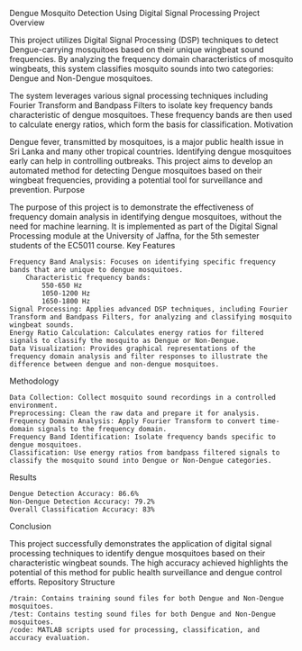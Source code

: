 Dengue Mosquito Detection Using Digital Signal Processing
Project Overview

This project utilizes Digital Signal Processing (DSP) techniques to detect Dengue-carrying mosquitoes based on their unique wingbeat sound frequencies. By analyzing the frequency domain characteristics of mosquito wingbeats, this system classifies mosquito sounds into two categories: Dengue and Non-Dengue mosquitoes.

The system leverages various signal processing techniques including Fourier Transform and Bandpass Filters to isolate key frequency bands characteristic of dengue mosquitoes. These frequency bands are then used to calculate energy ratios, which form the basis for classification.
Motivation

Dengue fever, transmitted by mosquitoes, is a major public health issue in Sri Lanka and many other tropical countries. Identifying dengue mosquitoes early can help in controlling outbreaks. This project aims to develop an automated method for detecting Dengue mosquitoes based on their wingbeat frequencies, providing a potential tool for surveillance and prevention.
Purpose

The purpose of this project is to demonstrate the effectiveness of frequency domain analysis in identifying dengue mosquitoes, without the need for machine learning. It is implemented as part of the Digital Signal Processing module at the University of Jaffna, for the 5th semester students of the EC5011 course.
Key Features

    Frequency Band Analysis: Focuses on identifying specific frequency bands that are unique to dengue mosquitoes.
        Characteristic frequency bands:
            550-650 Hz
            1050-1200 Hz
            1650-1800 Hz
    Signal Processing: Applies advanced DSP techniques, including Fourier Transform and Bandpass Filters, for analyzing and classifying mosquito wingbeat sounds.
    Energy Ratio Calculation: Calculates energy ratios for filtered signals to classify the mosquito as Dengue or Non-Dengue.
    Data Visualization: Provides graphical representations of the frequency domain analysis and filter responses to illustrate the difference between dengue and non-dengue mosquitoes.

Methodology

    Data Collection: Collect mosquito sound recordings in a controlled environment.
    Preprocessing: Clean the raw data and prepare it for analysis.
    Frequency Domain Analysis: Apply Fourier Transform to convert time-domain signals to the frequency domain.
    Frequency Band Identification: Isolate frequency bands specific to dengue mosquitoes.
    Classification: Use energy ratios from bandpass filtered signals to classify the mosquito sound into Dengue or Non-Dengue categories.

Results

    Dengue Detection Accuracy: 86.6%
    Non-Dengue Detection Accuracy: 79.2%
    Overall Classification Accuracy: 83%

Conclusion

This project successfully demonstrates the application of digital signal processing techniques to identify dengue mosquitoes based on their characteristic wingbeat sounds. The high accuracy achieved highlights the potential of this method for public health surveillance and dengue control efforts.
Repository Structure

    /train: Contains training sound files for both Dengue and Non-Dengue mosquitoes.
    /test: Contains testing sound files for both Dengue and Non-Dengue mosquitoes.
    /code: MATLAB scripts used for processing, classification, and accuracy evaluation.
